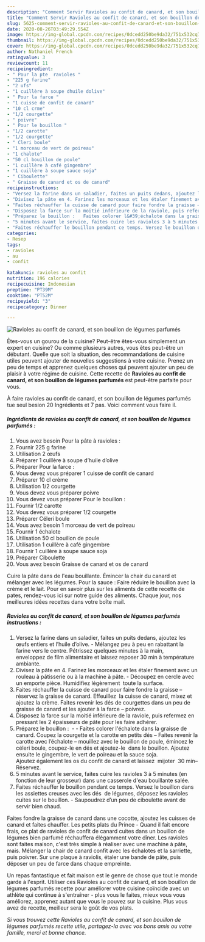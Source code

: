 ```yaml
---
description: "Comment Servir Ravioles au confit de canard, et son bouillon de légumes parfumés"
title: "Comment Servir Ravioles au confit de canard, et son bouillon de légumes parfumés"
slug: 5625-comment-servir-ravioles-au-confit-de-canard-et-son-bouillon-de-legumes-parfumes
date: 2020-08-26T03:49:29.554Z
image: https://img-global.cpcdn.com/recipes/0dcedd250be9da32/751x532cq70/ravioles-au-confit-de-canard-et-son-bouillon-de-legumes-parfumes-photo-principale-de-la-recette.jpg
thumbnail: https://img-global.cpcdn.com/recipes/0dcedd250be9da32/751x532cq70/ravioles-au-confit-de-canard-et-son-bouillon-de-legumes-parfumes-photo-principale-de-la-recette.jpg
cover: https://img-global.cpcdn.com/recipes/0dcedd250be9da32/751x532cq70/ravioles-au-confit-de-canard-et-son-bouillon-de-legumes-parfumes-photo-principale-de-la-recette.jpg
author: Nathaniel French
ratingvalue: 3
reviewcount: 11
recipeingredient:
- " Pour la pte  ravioles "
- "225 g farine"
- "2 ufs"
- "1 cuillère à soupe dhuile dolive"
- " Pour la farce "
- "1 cuisse de confit de canard"
- "10 cl crme"
- "1/2 courgette"
- " poivre"
- " Pour le bouillon "
- "1/2 carotte"
- "1/2 courgette"
- " Cleri boule"
- "1 morceau de vert de poireau"
- "1 chalote"
- "50 cl bouillon de poule"
- "1 cuillère à café gingembre"
- "1 cuillère à soupe sauce soja"
- " Ciboulette"
- " Graisse de canard et os de canard"
recipeinstructions:
- "Versez la farine dans un saladier, faites un puits dedans, ajoutez les œufs entiers et l’huile d’olive. Mélangez peu à peu en rabattant la farine vers le centre. Pétrissez quelques minutes à la main, enveloppez de film alimentaire et laissez reposer 30 min à température ambiante."
- "Divisez la pâte en 4. Farinez les morceaux et les étaler finement avec un rouleau à pâtisserie ou à la machine à pâte. Découpez en cercle avec un emporte pièce. Humidifiez légèrement  toute la surface."
- "Faites réchauffer la cuisse de canard pour faire fondre la graisse – réservez la graisse de canard. Effeuillez  la cuisse de canard, mixez et ajoutez la crème. Faites revenir les dés de courgettes dans un peu de graisse de canard et les ajouter à la farce – poivrez."
- "Disposez la farce sur la moitié inférieure de la raviole, puis refermez en pressant les 2 épaisseurs de pâte pour les faire adhérer."
- "Préparez le bouillon :   Faites colorer l&#39;échalote dans la graisse de canard. Coupez la courgette et la carotte en petits dés – Faites revenir la carotte avec l’échalote – mouillez avec le bouillon de poule, émincez le céleri boule, coupez-le en dés et ajoutez-le  dans le bouillon. Ajoutez ensuite le gingembre, le vert de poireau et la sauce soja. Ajoutez également les os du confit de canard et laissez  mijoter  30 min– Réservez."
- "5 minutes avant le service, faites cuire les ravioles 3 à 5 minutes (en fonction de leur grosseur) dans une casserole d&#39;eau bouillante salée."
- "Faites réchauffer le bouillon pendant ce temps. Versez le bouillon dans les assiettes creuses avec les dés  de légumes, déposez les ravioles cuites sur le bouillon. Saupoudrez d’un peu de ciboulette avant de servir bien chaud."
categories:
- Resep
tags:
- ravioles
- au
- confit

katakunci: ravioles au confit 
nutrition: 196 calories
recipecuisine: Indonesian
preptime: "PT39M"
cooktime: "PT52M"
recipeyield: "3"
recipecategory: Dinner

---
```



![Ravioles au confit de canard, et son bouillon de légumes parfumés](https://img-global.cpcdn.com/recipes/0dcedd250be9da32/751x532cq70/ravioles-au-confit-de-canard-et-son-bouillon-de-legumes-parfumes-photo-principale-de-la-recette.jpg)

Êtes-vous un gourou de la cuisine? Peut-être êtes-vous simplement un expert en cuisine? Ou comme plusieurs autres, vous êtes peut-être un débutant. Quelle que soit la situation, des recommandations de cuisine utiles peuvent ajouter de nouvelles suggestions à votre cuisine. Prenez un peu de temps et apprenez quelques choses qui peuvent ajouter un peu de plaisir à votre régime de cuisine. Cette recette de <strong> Ravioles au confit de canard, et son bouillon de légumes parfumés </strong> est peut-être parfaite pour vous.

<!--inarticleads1-->

À faire ravioles au confit de canard, et son bouillon de légumes parfumés tue seul besion 20 Ingrédients et 7 pas. Voici comment vous faire il.

##### Ingrédients de ravioles au confit de canard, et son bouillon de légumes parfumés :

1. Vous avez besoin  Pour la pâte à ravioles :
1. Fournir 225 g farine
1. Utilisation 2 œufs
1. Préparer 1 cuillère à soupe d’huile d’olive
1. Préparer  Pour la farce :
1. Vous devez vous préparer 1 cuisse de confit de canard
1. Préparer 10 cl crème
1. Utilisation 1/2 courgette
1. Vous devez vous préparer  poivre
1. Vous devez vous préparer  Pour le bouillon :
1. Fournir 1/2 carotte
1. Vous devez vous préparer 1/2 courgette
1. Préparer  Céleri boule
1. Vous avez besoin 1 morceau de vert de poireau
1. Fournir 1 échalote
1. Utilisation 50 cl bouillon de poule
1. Utilisation 1 cuillère à café gingembre
1. Fournir 1 cuillère à soupe sauce soja
1. Préparer  Ciboulette
1. Vous avez besoin  Graisse de canard et os de canard


Cuire la pâte dans de l&#39;eau bouillante. Émincer la chair du canard et mélanger avec les légumes. Pour la sauce : Faire réduire le bouillon avec la crème et le lait. Pour en savoir plus sur les aliments de cette recette de pates, rendez-vous ici sur notre guide des aliments. Chaque jour, nos meilleures idées recettes dans votre boîte mail. 

<!--inarticleads2-->

##### Ravioles au confit de canard, et son bouillon de légumes parfumés instructions :

1. Versez la farine dans un saladier, faites un puits dedans, ajoutez les œufs entiers et l’huile d’olive. - Mélangez peu à peu en rabattant la farine vers le centre. Pétrissez quelques minutes à la main, enveloppez de film alimentaire et laissez reposer 30 min à température ambiante.
1. Divisez la pâte en 4. Farinez les morceaux et les étaler finement avec un rouleau à pâtisserie ou à la machine à pâte. - Découpez en cercle avec un emporte pièce. Humidifiez légèrement  toute la surface.
1. Faites réchauffer la cuisse de canard pour faire fondre la graisse – réservez la graisse de canard. Effeuillez  la cuisse de canard, mixez et ajoutez la crème. Faites revenir les dés de courgettes dans un peu de graisse de canard et les ajouter à la farce – poivrez.
1. Disposez la farce sur la moitié inférieure de la raviole, puis refermez en pressant les 2 épaisseurs de pâte pour les faire adhérer.
1. Préparez le bouillon :  -  - Faites colorer l&#39;échalote dans la graisse de canard. Coupez la courgette et la carotte en petits dés – Faites revenir la carotte avec l’échalote – mouillez avec le bouillon de poule, émincez le céleri boule, coupez-le en dés et ajoutez-le  dans le bouillon. Ajoutez ensuite le gingembre, le vert de poireau et la sauce soja. Ajoutez également les os du confit de canard et laissez  mijoter  30 min– Réservez.
1. 5 minutes avant le service, faites cuire les ravioles 3 à 5 minutes (en fonction de leur grosseur) dans une casserole d&#39;eau bouillante salée.
1. Faites réchauffer le bouillon pendant ce temps. Versez le bouillon dans les assiettes creuses avec les dés  de légumes, déposez les ravioles cuites sur le bouillon. - Saupoudrez d’un peu de ciboulette avant de servir bien chaud.


Faites fondre la graisse de canard dans une cocotte, ajoutez les cuisses de canard et faites chauffer. Les petits plats du Prince - Quand il fait encore frais, ce plat de ravioles de confit de canard cuites dans un bouillon de légumes bien parfumé réchauffera élégamment votre dîner. Les ravioles sont faites maison, c&#39;est très simple à réaliser avec une machine à pâte, mais. Mélanger la chair de canard confit avec les échalotes et la sarriette, puis poivrer. Sur une plaque à raviolis, étaler une bande de pâte, puis déposer un peu de farce dans chaque empreinte. 

<!--inarticleads1-->

<p>
Un repas fantastique et fait maison est le genre de chose que tout le monde garde à l'esprit. Utiliser ces Ravioles au confit de canard, et son bouillon de légumes parfumés recette pour améliorer votre cuisine coïncide avec un athlète qui continue à s'entraîner - plus vous le faites, mieux vous vous améliorez, apprenez autant que vous le pouvez sur la cuisine. Plus vous avez de recette, meilleur sera le goût de vos plats.
</p>

<p>
<i>Si vous trouvez cette Ravioles au confit de canard, et son bouillon de légumes parfumés recette utile, partagez-la avec vos bons amis ou votre famille, merci et bonne chance.</i>
</p>
